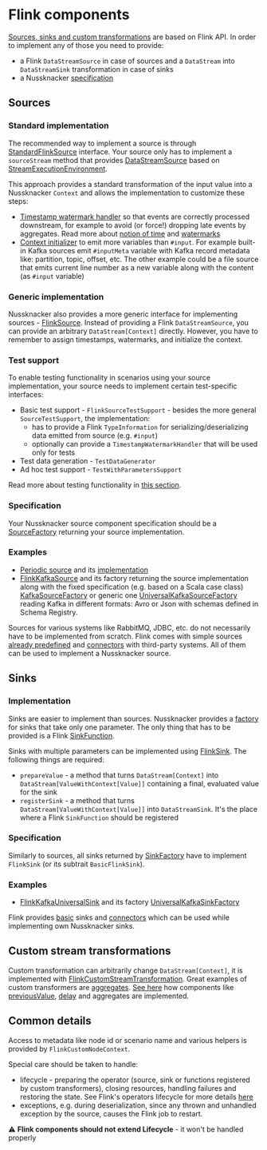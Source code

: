 # Flink components

[Sources, sinks and custom transformations](./Basics.md#components-and-componentproviders) are based on Flink API.
In order to implement any of those you need to provide:
- a Flink `DataStreamSource` in case of sources and a `DataStream` into `DataStreamSink` transformation in case of sinks
- a Nussknacker [specification](./Components.md#specification)

## Sources

### Standard implementation
The recommended way to implement a source is through [StandardFlinkSource](https://github.com/TouK/nussknacker/blob/staging/engine/flink/components-api/src/main/scala/pl/touk/nussknacker/engine/flink/api/process/FlinkSource.scala)
interface. Your source only has to implement a `sourceStream` method that provides [DataStreamSource](https://nightlies.apache.org/flink/flink-docs-master/api/java/org/apache/flink/streaming/api/datastream/DataStreamSource.html)
based on [StreamExecutionEnvironment](https://nightlies.apache.org/flink/flink-docs-master/api/java/org/apache/flink/streaming/api/environment/StreamExecutionEnvironment.html).

This approach provides a standard transformation of the input value into a Nussknacker `Context` and allows the implementation to customize these steps:
- [Timestamp watermark handler](https://github.com/TouK/nussknacker/blob/staging/engine/flink/components-api/src/main/scala/pl/touk/nussknacker/engine/flink/api/timestampwatermark/TimestampWatermarkHandler.scala)
  so that events are correctly processed downstream, for example to avoid (or force!) dropping late events by aggregates. Read more about
  [notion of time](../scenarios_authoring/DataSourcesAndSinks.md#notion-of-time--flink-engine-only)
  and [watermarks](https://nightlies.apache.org/flink/flink-docs-stable/docs/dev/datastream/event-time/generating_watermarks/)
- [Context initializer](https://github.com/TouK/nussknacker/blob/staging/components-api/src/main/scala/pl/touk/nussknacker/engine/api/process/ContextInitializer.scala)
  to emit more variables than `#input`. For example built-in Kafka sources emit `#inputMeta` variable with Kafka record metadata like: partition, topic, offset, etc.
  The other example could be a file source that emits current line number as a new variable along with the content (as `#input` variable)

### Generic implementation
Nussknacker also provides a more generic interface for implementing sources - [FlinkSource](https://github.com/TouK/nussknacker/blob/staging/engine/flink/components-api/src/main/scala/pl/touk/nussknacker/engine/flink/api/process/FlinkSource.scala).
Instead of providing a Flink `DataStreamSource`, you can provide an arbitrary `DataStream[Context]` directly. However, you 
have to remember to assign timestamps, watermarks, and initialize the context.

### Test support
To enable testing functionality in scenarios using your source implementation, your source needs to implement certain test-specific interfaces:
- Basic test support - `FlinkSourceTestSupport` - besides the more general `SourceTestSupport`, the implementation: 
    - has to provide a Flink `TypeInformation` for serializing/deserializing data emitted from source (e.g. `#input`)
    - optionally can provide a `TimestampWatermarkHandler` that will be used only for tests
- Test data generation - `TestDataGenerator`
- Ad hoc test support - `TestWithParametersSupport`

Read more about testing functionality in [this section](../scenarios_authoring/TestingAndDebugging.md).

### Specification
Your Nussknacker source component specification should be a [SourceFactory](https://github.com/TouK/nussknacker/blob/staging/components-api/src/main/scala/pl/touk/nussknacker/engine/api/process/Source.scala)
returning your source implementation.

### Examples
- [Periodic source](../scenarios_authoring/DataSourcesAndSinks.md#sample-generator) and its [implementation](https://github.com/TouK/nussknacker/blob/staging/engine/flink/components/base/src/main/scala/pl/touk/nussknacker/engine/flink/util/transformer/PeriodicSourceFactory.scala)
- [FlinkKafkaSource](https://github.com/TouK/nussknacker/blob/staging/engine/flink/kafka-components-utils/src/main/scala/pl/touk/nussknacker/engine/kafka/source/flink/FlinkKafkaSource.scala)
  and its factory returning the source implementation along with the fixed specification (e.g. based on a Scala case class) [KafkaSourceFactory](https://github.com/TouK/nussknacker/blob/staging/utils/kafka-components-utils/src/main/scala/pl/touk/nussknacker/engine/kafka/source/KafkaSourceFactory.scala)
  or generic one [UniversalKafkaSourceFactory](https://github.com/TouK/nussknacker/blob/staging/utils/schemed-kafka-components-utils/src/main/scala/pl/touk/nussknacker/engine/schemedkafka/source/UniversalKafkaSourceFactory.scala)
  reading Kafka in different formats: Avro or Json with schemas defined in Schema Registry.

Sources for various systems like RabbitMQ, JDBC, etc. do not necessarily have to be implemented from scratch. Flink comes with
simple sources [already predefined](https://ci.apache.org/projects/flink/flink-docs-master/docs/dev/datastream/overview/#data-sources)
and [connectors](https://ci.apache.org/projects/flink/flink-docs-master/docs/connectors/datastream/overview) with third-party systems.
All of them can be used to implement a Nussknacker source.

## Sinks

### Implementation
Sinks are easier to implement than sources. Nussknacker provides a [factory](https://github.com/TouK/nussknacker/blob/staging/engine/flink/components-utils/src/main/scala/pl/touk/nussknacker/engine/flink/util/sink/SingleValueSinkFactory.scala)
for sinks that take only one parameter. The only thing that has to be provided is a Flink [SinkFunction](https://nightlies.apache.org/flink/flink-docs-stable/api/java/org/apache/flink/streaming/api/functions/sink/SinkFunction.html).

Sinks with multiple parameters can be implemented using [FlinkSink](https://github.com/TouK/nussknacker/blob/staging/engine/flink/components-api/src/main/scala/pl/touk/nussknacker/engine/flink/api/process/FlinkSink.scala).
The following things are required:
- `prepareValue` - a method that turns `DataStream[Context]` into `DataStream[ValueWithContext[Value]]` containing a final, evaluated value for the sink
- `registerSink` - a method that turns `DataStream[ValueWithContext[Value]]` into `DataStreamSink`. It's the place where
  a Flink `SinkFunction` should be registered

### Specification
Similarly to sources, all sinks returned by [SinkFactory](https://github.com/TouK/nussknacker/blob/staging/components-api/src/main/scala/pl/touk/nussknacker/engine/api/process/Sink.scala)
have to implement `FlinkSink` (or its subtrait `BasicFlinkSink`).

### Examples
- [FlinkKafkaUniversalSink](https://github.com/TouK/nussknacker/blob/staging/engine/flink/schemed-kafka-components-utils/src/main/scala/pl/touk/nussknacker/engine/schemedkafka/sink/flink/FlinkKafkaUniversalSink.scala)
  and its factory [UniversalKafkaSinkFactory](https://github.com/TouK/nussknacker/blob/staging/utils/schemed-kafka-components-utils/src/main/scala/pl/touk/nussknacker/engine/schemedkafka/sink/UniversalKafkaSinkFactory.scala)

Flink provides [basic](https://ci.apache.org/projects/flink/flink-docs-master/docs/dev/datastream/overview/#data-sinks) sinks
and [connectors](https://ci.apache.org/projects/flink/flink-docs-master/docs/connectors/datastream/overview) which can be used while implementing
own Nussknacker sinks.

## Custom stream transformations

Custom transformation can arbitrarily change `DataStream[Context]`, it is implemented with [FlinkCustomStreamTransformation](https://github.com/TouK/nussknacker/blob/staging/engine/flink/components-api/src/main/scala/pl/touk/nussknacker/engine/flink/api/process/FlinkCustomStreamTransformation.scala).
Great examples of custom transformers are [aggregates](../scenarios_authoring/AggregatesInTimeWindows.md). [See here](https://github.com/TouK/nussknacker/tree/staging/engine/flink/components/base/src/main/scala/pl/touk/nussknacker/engine/flink/util/transformer)
how components like [previousValue](../scenarios_authoring/DataSourcesAndSinks.md#previousvalue), [delay](../scenarios_authoring/DataSourcesAndSinks.md#delay)
and aggregates are implemented.

## Common details

Access to metadata like node id or scenario name and various helpers is provided by `FlinkCustomNodeContext`.

Special care should be taken to handle:
- lifecycle - preparing the operator (source, sink or functions registered by custom transformers), closing resources, handling failures and restoring the state.
  See Flink's operators lifecycle for more details [here](https://ci.apache.org/projects/flink/flink-docs-master/docs/internals/task_lifecycle/)
- exceptions, e.g. during deserialization, since any thrown and unhandled exception by the source, causes the Flink job to restart.

:warning: **Flink components should not extend Lifecycle** - it won't be handled properly
